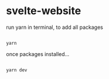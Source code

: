 # svelte-website

run yarn in terminal, to add all packages

```code

yarn 

```

once packages installed...

```dev

yarn dev

```
